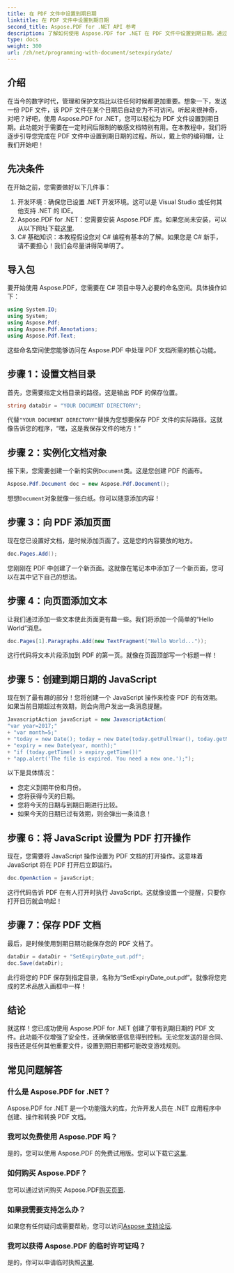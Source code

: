 ```yaml
---
title: 在 PDF 文件中设置到期日期
linktitle: 在 PDF 文件中设置到期日期
second_title: Aspose.PDF for .NET API 参考
description: 了解如何使用 Aspose.PDF for .NET 在 PDF 文件中设置到期日期。通过本分步指南增强文档安全性。
type: docs
weight: 300
url: /zh/net/programming-with-document/setexpirydate/
---
```

## 介绍

在当今的数字时代，管理和保护文档比以往任何时候都更加重要。想象一下，发送一份 PDF 文件，该 PDF 文件在某个日期后自动变为不可访问。听起来很神奇，对吧？好吧，使用 Aspose.PDF for .NET，您可以轻松为 PDF 文件设置到期日期。此功能对于需要在一定时间后限制的敏感文档特别有用。在本教程中，我们将逐步引导您完成在 PDF 文件中设置到期日期的过程。所以，戴上你的编码帽，让我们开始吧！

## 先决条件

在开始之前，您需要做好以下几件事：

1. 开发环境：确保您已设置 .NET 开发环境。这可以是 Visual Studio 或任何其他支持 .NET 的 IDE。
2.  Aspose.PDF for .NET：您需要安装 Aspose.PDF 库。如果您尚未安装，可以从以下网址下载[这里](https://releases.aspose.com/pdf/net/).
3. C# 基础知识：本教程假设您对 C# 编程有基本的了解。如果您是 C# 新手，请不要担心！我们会尽量讲得简单明了。

## 导入包

要开始使用 Aspose.PDF，您需要在 C# 项目中导入必要的命名空间。具体操作如下：

```csharp
using System.IO;
using System;
using Aspose.Pdf;
using Aspose.Pdf.Annotations;
using Aspose.Pdf.Text;
```

这些命名空间使您能够访问在 Aspose.PDF 中处理 PDF 文档所需的核心功能。

## 步骤 1：设置文档目录

首先，您需要指定文档目录的路径。这是输出 PDF 的保存位置。 

```csharp
string dataDir = "YOUR DOCUMENT DIRECTORY";
```

代替`"YOUR DOCUMENT DIRECTORY"`替换为您想要保存 PDF 文件的实际路径。这就像告诉您的程序，“嘿，这是我保存文件的地方！”

## 步骤 2：实例化文档对象

接下来，您需要创建一个新的实例`Document`类。这是您创建 PDF 的画布。

```csharp
Aspose.Pdf.Document doc = new Aspose.Pdf.Document();
```

想想`Document`对象就像一张白纸。你可以随意添加内容！

## 步骤 3：向 PDF 添加页面

现在您已设置好文档，是时候添加页面了。这是您的内容要放的地方。

```csharp
doc.Pages.Add();
```

您刚刚在 PDF 中创建了一个新页面。这就像在笔记本中添加了一个新页面，您可以在其中记下自己的想法。

## 步骤 4：向页面添加文本

让我们通过添加一些文本使此页面更有趣一些。我们将添加一个简单的“Hello World”消息。

```csharp
doc.Pages[1].Paragraphs.Add(new TextFragment("Hello World..."));
```

这行代码将文本片段添加到 PDF 的第一页。就像在页面顶部写一个标题一样！

## 步骤 5：创建到期日期的 JavaScript

现在到了最有趣的部分！您将创建一个 JavaScript 操作来检查 PDF 的有效期。如果当前日期超过有效期，则会向用户发出一条消息提醒。

```csharp
JavascriptAction javaScript = new JavascriptAction(
"var year=2017;"
+ "var month=5;"
+ "today = new Date(); today = new Date(today.getFullYear(), today.getMonth());"
+ "expiry = new Date(year, month);"
+ "if (today.getTime() > expiry.getTime())"
+ "app.alert('The file is expired. You need a new one.');");
```

以下是具体情况：
- 您定义到期年份和月份。
- 您将获得今天的日期。
- 您将今天的日期与到期日期进行比较。
- 如果今天的日期已过有效期，则会弹出一条消息！

## 步骤 6：将 JavaScript 设置为 PDF 打开操作

现在，您需要将 JavaScript 操作设置为 PDF 文档的打开操作。这意味着 JavaScript 将在 PDF 打开后立即运行。

```csharp
doc.OpenAction = javaScript;
```

这行代码告诉 PDF 在有人打开时执行 JavaScript。这就像设置一个提醒，只要你打开日历就会响起！

## 步骤 7：保存 PDF 文档

最后，是时候使用到期日期功能保存您的 PDF 文档了。 

```csharp
dataDir = dataDir + "SetExpiryDate_out.pdf";
doc.Save(dataDir);
```

此行将您的 PDF 保存到指定目录，名称为“SetExpiryDate_out.pdf”。就像将您完成的艺术品放入画框中一样！

## 结论

就这样！您已成功使用 Aspose.PDF for .NET 创建了带有到期日期的 PDF 文件。此功能不仅增强了安全性，还确保敏感信息得到控制。无论您发送的是合同、报告还是任何其他重要文件，设置到期日期都可能改变游戏规则。

## 常见问题解答

### 什么是 Aspose.PDF for .NET？
Aspose.PDF for .NET 是一个功能强大的库，允许开发人员在 .NET 应用程序中创建、操作和转换 PDF 文档。

### 我可以免费使用 Aspose.PDF 吗？
是的，您可以使用 Aspose.PDF 的免费试用版。您可以下载它[这里](https://releases.aspose.com/).

### 如何购买 Aspose.PDF？
您可以通过访问购买 Aspose.PDF[购买页面](https://purchase.aspose.com/buy).

### 如果我需要支持怎么办？
如果您有任何疑问或需要帮助，您可以访问[Aspose 支持论坛](https://forum.aspose.com/c/pdf/10).

### 我可以获得 Aspose.PDF 的临时许可证吗？
是的，你可以申请临时执照[这里](https://purchase.aspose.com/temporary-license/).